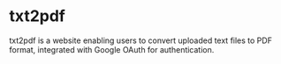 # txt2pdf
txt2pdf is a website enabling users to convert uploaded text files to PDF format, integrated with Google OAuth for authentication.
